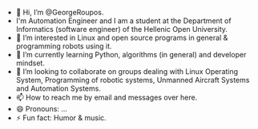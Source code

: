 - 👋 Hi, I’m @GeorgeRoupos.
- I'm Automation Engineer and I am a student at the Department of Informatics (software engineer) of the Hellenic Open University.
- 👀 I’m interested in Linux and open source programs in general & programming robots using it.
- 🌱 I’m currently learning Python, algorithms (in general) and developer mindset.
- 💞️ I’m looking to collaborate on groups dealing with Linux Operating System, Programming of robotic systems, Unmanned Aircraft Systems and Automation Systems.
- 📫 How to reach me by email and messages over here.
- 😄 Pronouns: ...
- ⚡ Fun fact: Humor & music.

<!---
GeorgeRoupos/GeorgeRoupos is a ✨ special ✨ repository because its `README.md` (this file) appears on your GitHub profile.
You can click the Preview link to take a look at your changes.
--->
